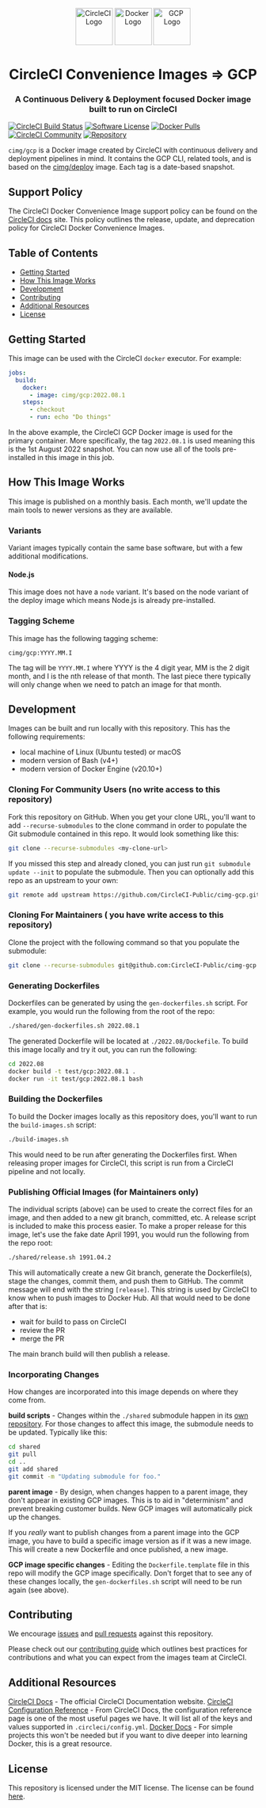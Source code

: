 <div align="center">
	<p>
		<img alt="CircleCI Logo" src="https://raw.github.com/CircleCI-Public/cimg-gcp/main/img/circle-circleci.svg?sanitize=true" width="75" />
		<img alt="Docker Logo" src="https://raw.github.com/CircleCI-Public/cimg-gcp/main/img/circle-docker.svg?sanitize=true" width="75" />
		<img alt="GCP Logo" src="https://raw.github.com/CircleCI-Public/cimg-gcp/main/img/circle-gcp.svg?sanitize=true" width="75" />
	</p>
	<h1>CircleCI Convenience Images => GCP</h1>
	<h3>A Continuous Delivery & Deployment focused Docker image built to run on CircleCI</h3>
</div>

[![CircleCI Build Status](https://circleci.com/gh/CircleCI-Public/cimg-gcp.svg?style=shield)](https://circleci.com/gh/CircleCI-Public/cimg-gcp) [![Software License](https://img.shields.io/badge/license-MIT-blue.svg)](https://raw.githubusercontent.com/CircleCI-Public/cimg-gcp/main/LICENSE) [![Docker Pulls](https://img.shields.io/docker/pulls/cimg/gcp)](https://hub.docker.com/r/cimg/gcp) [![CircleCI Community](https://img.shields.io/badge/community-CircleCI%20Discuss-343434.svg)](https://discuss.circleci.com/c/ecosystem/circleci-images) [![Repository](https://img.shields.io/badge/github-README-brightgreen)](https://github.com/CircleCI-Public/cimg-gcp)

`cimg/gcp` is a Docker image created by CircleCI with continuous delivery and deployment pipelines in mind.
It contains the GCP CLI, related tools, and is based on the [cimg/deploy](https://github.com/CircleCI-Public/cimg-deploy) image.
Each tag is a date-based snapshot.

## Support Policy

The CircleCI Docker Convenience Image support policy can be found on the [CircleCI docs](https://circleci.com/docs/convenience-images-support-policy) site. This policy outlines the release, update, and deprecation policy for CircleCI Docker Convenience Images.

## Table of Contents

- [Getting Started](#getting-started)
- [How This Image Works](#how-this-image-works)
- [Development](#development)
- [Contributing](#contributing)
- [Additional Resources](#additional-resources)
- [License](#license)


## Getting Started

This image can be used with the CircleCI `docker` executor.
For example:

```yaml
jobs:
  build:
    docker:
      - image: cimg/gcp:2022.08.1
    steps:
      - checkout
      - run: echo "Do things"
```

In the above example, the CircleCI GCP Docker image is used for the primary container.
More specifically, the tag `2022.08.1` is used meaning this is the 1st August 2022 snapshot.
You can now use all of the tools pre-installed in this image in this job.


## How This Image Works

This image is published on a monthly basis.
Each month, we'll update the main tools to newer versions as they are available.

### Variants

Variant images typically contain the same base software, but with a few additional modifications.

#### Node.js

This image does not have a `node` variant.
It's based on the node variant of the deploy image which means Node.js is already pre-installed.

### Tagging Scheme

This image has the following tagging scheme:

```
cimg/gcp:YYYY.MM.I
```

The tag will be `YYYY.MM.I` where YYYY is the 4 digit year, MM is the 2 digit month, and I is the nth release of that month.
The last piece there typically will only change when we need to patch an image for that month.

## Development

Images can be built and run locally with this repository.
This has the following requirements:

- local machine of Linux (Ubuntu tested) or macOS
- modern version of Bash (v4+)
- modern version of Docker Engine (v20.10+)

### Cloning For Community Users (no write access to this repository)

Fork this repository on GitHub.
When you get your clone URL, you'll want to add `--recurse-submodules` to the clone command in order to populate the Git submodule contained in this repo.
It would look something like this:

```bash
git clone --recurse-submodules <my-clone-url>
```

If you missed this step and already cloned, you can just run `git submodule update --init` to populate the submodule.
Then you can optionally add this repo as an upstream to your own:

```bash
git remote add upstream https://github.com/CircleCI-Public/cimg-gcp.git
```

### Cloning For Maintainers ( you have write access to this repository)

Clone the project with the following command so that you populate the submodule:

```bash
git clone --recurse-submodules git@github.com:CircleCI-Public/cimg-gcp.git
```

### Generating Dockerfiles

Dockerfiles can be generated by using the `gen-dockerfiles.sh` script.
For example, you would run the following from the root of the repo:

```bash
./shared/gen-dockerfiles.sh 2022.08.1
```

The generated Dockerfile will be located at `./2022.08/Dockefile`.
To build this image locally and try it out, you can run the following:

```bash
cd 2022.08
docker build -t test/gcp:2022.08.1 .
docker run -it test/gcp:2022.08.1 bash
```

### Building the Dockerfiles

To build the Docker images locally as this repository does, you'll want to run the `build-images.sh` script:

```bash
./build-images.sh
```

This would need to be run after generating the Dockerfiles first.
When releasing proper images for CircleCI, this script is run from a CircleCI pipeline and not locally.

### Publishing Official Images (for Maintainers only)

The individual scripts (above) can be used to create the correct files for an image, and then added to a new git branch, committed, etc.
A release script is included to make this process easier.
To make a proper release for this image, let's use the fake date April 1991, you would run the following from the repo root:

```bash
./shared/release.sh 1991.04.2
```

This will automatically create a new Git branch, generate the Dockerfile(s), stage the changes, commit them, and push them to GitHub.
The commit message will end with the string `[release]`.
This string is used by CircleCI to know when to push images to Docker Hub.
All that would need to be done after that is:

- wait for build to pass on CircleCI
- review the PR
- merge the PR

The main branch build will then publish a release.

### Incorporating Changes

How changes are incorporated into this image depends on where they come from.

**build scripts** - Changes within the `./shared` submodule happen in its [own repository](https://github.com/CircleCI-Public/cimg-shared).
For those changes to affect this image, the submodule needs to be updated.
Typically like this:

```bash
cd shared
git pull
cd ..
git add shared
git commit -m "Updating submodule for foo."
```

**parent image** - By design, when changes happen to a parent image, they don't appear in existing GCP images.
This is to aid in "determinism" and prevent breaking customer builds.
New GCP images will automatically pick up the changes.

If you _really_ want to publish changes from a parent image into the GCP image, you have to build a specific image version as if it was a new image.
This will create a new Dockerfile and once published, a new image.

**GCP image specific changes** - Editing the `Dockerfile.template` file in this repo will modify the GCP image specifically.
Don't forget that to see any of these changes locally, the `gen-dockerfiles.sh` script will need to be run again (see above).

## Contributing

We encourage [issues](https://github.com/CircleCI-Public/cimg-gcp/issues) and [pull requests](https://github.com/CircleCI-Public/cimg-gcp/pulls) against this repository.

Please check out our [contributing guide](.github/CONTRIBUTING.md) which outlines best practices for contributions and what you can expect from the images team at CircleCI.

## Additional Resources

[CircleCI Docs](https://circleci.com/docs/) - The official CircleCI Documentation website.
[CircleCI Configuration Reference](https://circleci.com/docs/2.0/configuration-reference/#section=configuration) - From CircleCI Docs, the configuration reference page is one of the most useful pages we have.
It will list all of the keys and values supported in `.circleci/config.yml`.
[Docker Docs](https://docs.docker.com/) - For simple projects this won't be needed but if you want to dive deeper into learning Docker, this is a great resource.

## License

This repository is licensed under the MIT license.
The license can be found [here](./LICENSE).
